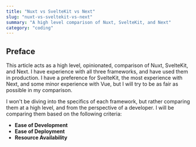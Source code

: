 ```yaml
---
title: "Nuxt vs SvelteKit vs Next"
slug: "nuxt-vs-sveltekit-vs-next"
summary: "A high level comparison of Nuxt, SvelteKit, and Next"
category: "coding"
---
```


## Preface

This article acts as a high level, opinionated, comparison of Nuxt, SvelteKit, and Next. I have experience with all three frameworks, and have used them in production. I have a preference for SvelteKit, the most experience with Next, and some minor experience with Vue, but I will try to be as fair as possible in my comparison.

I won't be diving into the specifics of each framework, but rather comparing them at a high level, and from the perspective of a developer. I will be comparing them based on the following criteria:

- **Ease of Development**
- **Ease of Deployment**
- **Resource Availability**
